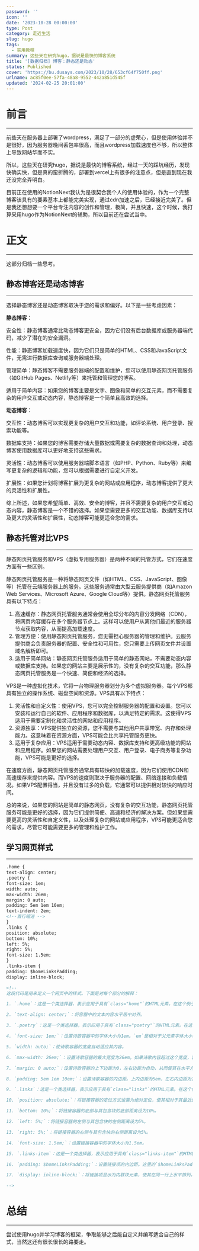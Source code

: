 ```yaml
---
password: ''
icon: ''
date: '2023-10-28 00:00:00'
type: Post
category: 走近生活
slug: hugo
tags:
  - 实用教程
summary: 这些天在研究hugo，据说是最快的博客系统
title: '[数据归档] 博客：静态还是动态'
status: Published
cover: 'https://bu.dusays.com/2023/10/28/653cf64f750ff.png'
urlname: ac85f0ee-57fa-48a8-9552-442a851d545f
updated: '2024-02-25 20:01:00'
---
```


# 前言


---


  前些天在服务器上部署了wordpress，满足了一部分的虚荣心，但是使用体验并不是很好，因为服务器晚间丢包率很高，而且wordpress加载速度也不够，所以整体上导致网站华而不实。


  所以，这些天在研究hugo，据说是最快的博客系统，经过一天的踩坑经历，发现快确实快，但是真的蛮折腾的，部署到vercel上有很多的注意点，但是直到现在我还没完全弄明白。


  目前正在使用的NotionNext我认为是很契合我个人的使用体验的，作为一个完整博客该具有的要素基本上都能完美实现，通过cdn加速之后，已经接近完美了。但是我还想想要一个平台专注内容的创作和管理，极简，并且快速，这个时候，我打算采用hugo作为NotionNext的辅助，所以目前还在尝试当中。


# 正文


---


  这部分归档一些思考。


## 静态博客还是动态博客


---


  选择静态博客还是动态博客取决于您的需求和偏好。以下是一些考虑因素：


**静态博客：**


  安全性：静态博客通常比动态博客更安全，因为它们没有后台数据库或服务器端代码，减少了潜在的安全漏洞。


  性能：静态博客加载速度快，因为它们只是简单的HTML、CSS和JavaScript文件，无需进行数据库查询或服务器端处理。


  管理简单：静态博客不需要服务器端的配置和维护，您可以使用静态网页托管服务（如GitHub Pages、Netlify等）来托管和管理您的博客。


  适用于简单内容：如果您的博客主要是文字、图像和简单的交互元素，而不需要复杂的用户交互或动态内容，静态博客是一个简单且高效的选择。


**动态博客：**


  交互性：动态博客可以实现更复杂的用户交互和功能，如评论系统、用户登录、搜索功能等。


  数据库支持：如果您的博客需要存储大量数据或需要复杂的数据查询和处理，动态博客使用数据库可以更好地支持这些需求。


  灵活性：动态博客可以使用服务器端脚本语言（如PHP、Python、Ruby等）来编写更复杂的逻辑和功能，您可以根据需要进行自定义开发。


  扩展性：如果您计划将博客扩展为更复杂的网站或应用程序，动态博客提供了更大的灵活性和扩展性。


  综上所述，如果您希望简单、高效、安全的博客，并且不需要复杂的用户交互或动态内容，静态博客是一个不错的选择。如果您需要更多的交互功能、数据库支持以及更大的灵活性和扩展性，动态博客可能更适合您的需求。


## 静态托管对比VPS


---


  静态网页托管服务和VPS（虚拟专用服务器）是两种不同的托管方式，它们在速度方面有一些区别。


  静态网页托管服务是一种将静态网页文件（如HTML、CSS、JavaScript、图像等）托管在云端服务器上的服务。这些服务通常由大型云服务提供商（如Amazon Web Services、Microsoft Azure、Google Cloud等）提供。静态网页托管服务具有以下特点：

1. 高速缓存：静态网页托管服务通常会使用全球分布的内容分发网络（CDN），将网页内容缓存在多个服务器节点上。这样可以使用户从离他们最近的服务器节点获取内容，从而提高加载速度。
2. 管理方便：使用静态网页托管服务，您无需担心服务器的管理和维护。云服务提供商会负责服务器的配置、安全性和可用性，您只需要上传网页文件并设置域名解析即可。
3. 适用于简单网站：静态网页托管服务适用于简单的静态网站，不需要动态内容或数据库支持。如果您的网站主要是展示性的，没有复杂的交互功能，那么静态网页托管服务是一个快速、简便和经济的选择。

VPS是一种虚拟化技术，它将一台物理服务器划分为多个虚拟服务器。每个VPS都具有独立的操作系统、磁盘空间和资源。VPS具有以下特点：

1. 灵活性和自定义性：使用VPS，您可以完全控制服务器的配置和设置。您可以安装和运行自己的软件、应用程序和数据库，以满足特定的需求。这使得VPS适用于需要定制化和灵活性的网站和应用程序。
2. 资源独享：VPS提供独立的资源，您不需要与其他用户共享带宽、内存和处理能力。这意味着在资源方面，VPS可能会比共享托管服务更快。
3. 适用于复杂应用：VPS适用于需要动态内容、数据库支持和更高级功能的网站和应用程序。如果您的网站需要处理用户交互、用户登录、电子商务等复杂功能，VPS可能是更好的选择。

  在速度方面，静态网页托管服务通常具有较快的加载速度，因为它们使用CDN和高速缓存来提供内容。而VPS的速度则取决于服务器的配置、网络连接和负载情况。如果VPS配置得当，并且没有过多的负载，它通常可以提供相对较快的响应时间。


  总的来说，如果您的网站是简单的静态网页，没有复杂的交互功能，静态网页托管服务可能是更好的选择，因为它们提供简便、高速和经济的解决方案。但如果您需要更高的灵活性和自定义性，以及处理复杂的网站或应用程序，VPS可能更适合您的需求，尽管它可能需要更多的管理和维护工作。


## 学习网页样式


---


```html
.home {
text-align: center;
.poetry {
font-size: 1em;
width: auto;
max-width: 26em;
margin: 0 auto;
padding: 5em 1em 10em;
text-indent: 2em;
<!--首行缩进 -->
}
.links {
position: absolute;
bottom: 10%;
left: 5%;
right: 5%;
font-size: 1.5em;
}
.links-item {
padding: $homeLinksPadding;
display: inline-block;

<!--
这段代码是用来定义一个网页中的样式。下面是对每个部分的解释：

1. `.home`：这是一个类选择器，表示应用于具有`class="home"`的HTML元素。在这个例子中，它是一个包含首页内容的容器。

2. `text-align: center;`：将容器中的文本内容水平居中对齐。

3. `.poetry`：这是一个类选择器，表示应用于具有`class="poetry"`的HTML元素。在这个例子中，它是一个包含诗歌内容的容器。

4. `font-size: 1em;`：设置诗歌容器中的字体大小为1em。`em`是相对于父元素字体大小的单位。

5. `width: auto;`：使诗歌容器的宽度自动适应其内容。

6. `max-width: 26em;`：设置诗歌容器的最大宽度为26em。如果诗歌内容超过这个宽度，容器将自动调整大小以适应。

7. `margin: 0 auto;`：设置诗歌容器的上下边距为0，左右边距为自动，从而使其在水平方向上居中对齐。

8. `padding: 5em 1em 10em;`：设置诗歌容器的内边距。上内边距为5em，左右内边距为1em，下内边距为10em。

9. `.links`：这是一个类选择器，表示应用于具有`class="links"`的HTML元素。在这个例子中，它是一个包含链接的容器。

10. `position: absolute;`：将链接容器的定位方式设置为绝对定位，使其相对于其最近的已定位祖先元素定位。

11. `bottom: 10%;`：将链接容器的底部与其包含块的底部距离设为10%。

12. `left: 5%;`：将链接容器的左侧与其包含块的左侧距离设为5%。

13. `right: 5%;`：将链接容器的右侧与其包含块的右侧距离设为5%。

14. `font-size: 1.5em;`：设置链接容器中的字体大小为1.5em。

15. `.links-item`：这是一个类选择器，表示应用于具有`class="links-item"`的HTML元素。在这个例子中，它是链接容器中的每个链接项。

16. `padding: $homeLinksPadding;`：设置链接项的内边距。这里的`$homeLinksPadding`是一个变量，可能在代码中的其他地方定义了其具体值。

17. `display: inline-block;`：将链接项显示为内联块元素，使其在同一行上水平排列，并允许设置宽度和高度。

-->
```


# 总结


---


  尝试使用hugo并学习博客的框架，争取能够之后能自定义并编写适合自己的样式，当然这还有很长很长的路要走。


